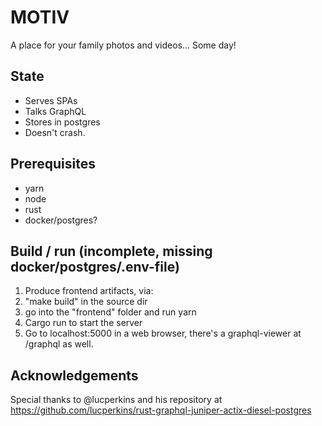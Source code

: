 # MOTIV

A place for your family photos and videos... Some day!

## State 
- Serves SPAs
- Talks GraphQL
- Stores in postgres
- Doesn't crash. 

## Prerequisites
 - yarn
 - node
 - rust
 - docker/postgres? 

## Build / run (incomplete, missing docker/postgres/.env-file)
1. Produce frontend artifacts, via:
 1. "make build" in the source dir
 1. go into the "frontend" folder and run yarn 
1. Cargo run to start the server
1. Go to localhost:5000 in a web browser, there's a graphql-viewer at /graphql as well.


## Acknowledgements

Special thanks to @lucperkins and his repository at https://github.com/lucperkins/rust-graphql-juniper-actix-diesel-postgres 
